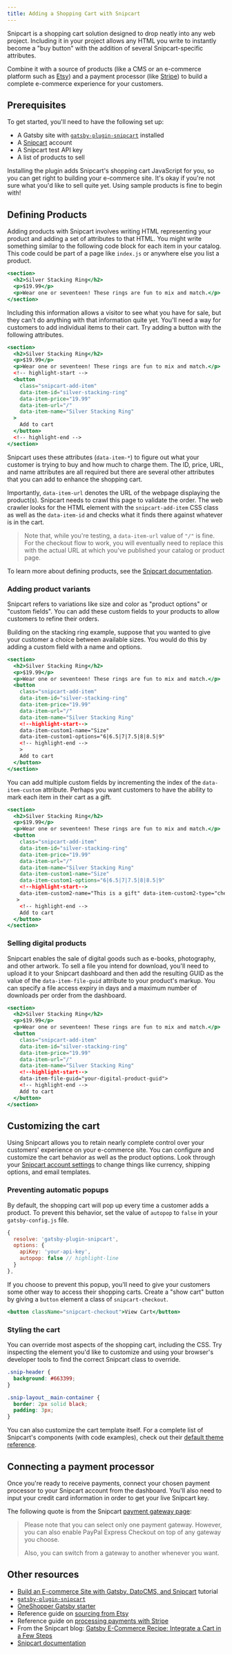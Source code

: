 ```yaml
---
title: Adding a Shopping Cart with Snipcart
---
```


Snipcart is a shopping cart solution designed to drop neatly into any web project. Including it in your project allows any HTML you write to instantly become a "buy button" with the addition of several Snipcart-specific attributes.

Combine it with a source of products (like a CMS or an e-commerce platform such as [Etsy](https://www.etsy.com/)) and a payment processor (like [Stripe](https://www.stripe.com/)) to build a complete e-commerce experience for your customers.

## Prerequisites

To get started, you'll need to have the following set up:

- A Gatsby site with [`gatsby-plugin-snipcart`](/packages/gatsby-plugin-snipcart/) installed
- A [Snipcart](https://snipcart.com/) account
- A Snipcart test API key
- A list of products to sell

Installing the plugin adds Snipcart's shopping cart JavaScript for you, so you can get right to building your e-commerce site. It's okay if you're not sure what you'd like to sell quite yet. Using sample products is fine to begin with!

## Defining Products

Adding products with Snipcart involves writing HTML representing your product and adding a set of attributes to that HTML. You might write something similar to the following code block for each item in your catalog. This code could be part of a page like `index.js` or anywhere else you list a product.

```jsx
<section>
  <h2>Silver Stacking Ring</h2>
  <p>$19.99</p>
  <p>Wear one or seventeen! These rings are fun to mix and match.</p>
</section>
```

Including this information allows a visitor to see what you have for sale, but they can't do anything with that information quite yet. You'll need a way for customers to add individual items to their cart. Try adding a button with the following attributes.

```jsx
<section>
  <h2>Silver Stacking Ring</h2>
  <p>$19.99</p>
  <p>Wear one or seventeen! These rings are fun to mix and match.</p>
  <!-- highlight-start -->
  <button
    class="snipcart-add-item"
    data-item-id="silver-stacking-ring"
    data-item-price="19.99"
    data-item-url="/"
    data-item-name="Silver Stacking Ring"
  >
    Add to cart
  </button>
  <!-- highlight-end -->
</section>
```

Snipcart uses these attributes (`data-item-*`) to figure out what your customer is trying to buy and how much to charge them. The ID, price, URL, and name attributes are all required but there are several other attributes that you can add to enhance the shopping cart.

Importantly, `data-item-url` denotes the URL of the webpage displaying the product(s). Snipcart needs to crawl this page to validate the order. The web crawler looks for the HTML element with the `snipcart-add-item` CSS class as well as the `data-item-id` and checks what it finds there against whatever is in the cart.

> Note that, while you're testing, a `data-item-url` value of `"/"` is fine. For the checkout flow to work, you will eventually need to replace this with the actual URL at which you've published your catalog or product page.

To learn more about defining products, see the [Snipcart documentation](https://docs.snipcart.com/v3/setup/products).

### Adding product variants

Snipcart refers to variations like size and color as "product options" or "custom fields". You can add these custom fields to your products to allow customers to refine their orders.

Building on the stacking ring example, suppose that you wanted to give your customer a choice between available sizes. You would do this by adding a custom field with a name and options.

```jsx
<section>
  <h2>Silver Stacking Ring</h2>
  <p>$19.99</p>
  <p>Wear one or seventeen! These rings are fun to mix and match.</p>
  <button
    class="snipcart-add-item"
    data-item-id="silver-stacking-ring"
    data-item-price="19.99"
    data-item-url="/"
    data-item-name="Silver Stacking Ring"
    <!--highlight-start-->
    data-item-custom1-name="Size"
    data-item-custom1-options="6|6.5|7|7.5|8|8.5|9"
    <!-- highlight-end -->
    >
    Add to cart
  </button>
</section>
```

You can add multiple custom fields by incrementing the index of the `data-item-custom` attribute. Perhaps you want customers to have the ability to mark each item in their cart as a gift.

```jsx
<section>
  <h2>Silver Stacking Ring</h2>
  <p>$19.99</p>
  <p>Wear one or seventeen! These rings are fun to mix and match.</p>
  <button
    class="snipcart-add-item"
    data-item-id="silver-stacking-ring"
    data-item-price="19.99"
    data-item-url="/"
    data-item-name="Silver Stacking Ring"
    data-item-custom1-name="Size"
    data-item-custom1-options="6|6.5|7|7.5|8|8.5|9"
    <!--highlight-start-->
    data-item-custom2-name="This is a gift" data-item-custom2-type="checkbox"
   >
    <!-- highlight-end -->
    Add to cart
  </button>
</section>
```

### Selling digital products

Snipcart enables the sale of digital goods such as e-books, photography, and other artwork. To sell a file you intend for download, you'll need to upload it to your Snipcart dashboard and then add the resulting GUID as the value of the `data-item-file-guid` attribute to your product's markup. You can specify a file access expiry in days and a maximum number of downloads per order from the dashboard.

```jsx
<section>
  <h2>Silver Stacking Ring</h2>
  <p>$19.99</p>
  <p>Wear one or seventeen! These rings are fun to mix and match.</p>
  <button
    class="snipcart-add-item"
    data-item-id="silver-stacking-ring"
    data-item-price="19.99"
    data-item-url="/"
    data-item-name="Silver Stacking Ring"
    <!--highlight-start-->
    data-item-file-guid="your-digital-product-guid">
    <!-- highlight-end -->
    Add to cart
  </button>
</section>
```

## Customizing the cart

Using Snipcart allows you to retain nearly complete control over your customers' experience on your e-commerce site. You can configure and customize the cart behavior as well as the product options. Look through your [Snipcart account settings](https://app.snipcart.com/dashboard/account/settings) to change things like currency, shipping options, and email templates.

### Preventing automatic popups

By default, the shopping cart will pop up every time a customer adds a product. To prevent this behavior, set the value of `autopop` to `false` in your `gatsby-config.js` file.

```js:title=gatsby-config.js
{
  resolve: 'gatsby-plugin-snipcart',
  options: {
    apiKey: 'your-api-key',
    autopop: false // highlight-line
  }
},
```

If you choose to prevent this popup, you'll need to give your customers some other way to access their shopping carts. Create a "show cart" button by giving a `button` element a class of `snipcart-checkout`.

```jsx
<button className="snipcart-checkout">View Cart</button>
```

### Styling the cart

You can override most aspects of the shopping cart, including the CSS. Try inspecting the element you'd like to customize and using your browser's developer tools to find the correct Snipcart class to override.

```css
.snip-header {
  background: #663399;
}

.snip-layout__main-container {
  border: 2px solid black;
  padding: 3px;
}
```

You can also customize the cart template itself. For a complete list of Snipcart's components (with code examples), check out their [default theme reference](https://docs.snipcart.com/v3/themes/default/reference).

## Connecting a payment processor

Once you're ready to receive payments, connect your chosen payment processor to your Snipcart account from the dashboard. You'll also need to input your credit card information in order to get your live Snipcart key.

The following quote is from the Snipcart [payment gateway page](https://app.snipcart.com/dashboard/account/gateway):

> Please note that you can select only one payment gateway. However, you can also enable PayPal Express Checkout on top of any gateway you choose.
>
> Also, you can switch from a gateway to another whenever you want.

## Other resources

- [Build an E-commerce Site with Gatsby, DatoCMS, and Snipcart](/tutorial/e-commerce-with-datocms-and-snipcart/) tutorial
- [`gatsby-plugin-snipcart`](/packages/gatsby-plugin-snipcart/)
- [OneShopper Gatsby starter](/starters/rohitguptab/OneShopper/)
- Reference guide on [sourcing from Etsy](/docs/sourcing-from-etsy/)
- Reference guide on [processing payments with Stripe](/docs/processing-payments-with-stripe/)
- From the Snipcart blog: [Gatsby E-Commerce Recipe: Integrate a Cart in a Few Steps](https://snipcart.com/blog/gatsby-recipes-ecommerce)
- [Snipcart documentation](https://docs.snipcart.com/v3/setup/installation)
